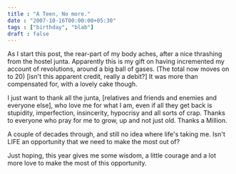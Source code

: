 ```yaml
---
title : "A Teen, No more."
date : "2007-10-16T00:00:00+05:30"
tags : ["birthday", "blab"]
draft : false
---
```


As I start this post, the rear-part of my body aches, after a nice
thrashing from the hostel junta. Apparently this is my gift on
having incremented my account of revolutions, around a big ball of
gases. (The total now moves on to 20) [isn't this apparent credit,
really a debit?] It was more than compensated for, with a lovely
cake though.

I just want to thank all the junta, [relatives and friends and
enemies and everyone else], who love me for what I am, even if all
they get back is stupidity, imperfection, insincerity, hypocrisy
and all sorts of crap. Thanks to everyone who pray for me to grow,
up and not just old. Thanks a Million.

A couple of decades through, and still no idea where life's taking
me. Isn't LIFE an opportunity that we need to make the most out
of?

Just hoping, this year gives me some wisdom, a little courage and
a lot more love to make the most of this opportunity.
